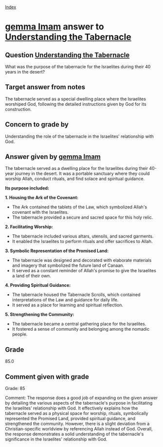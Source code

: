 
[Index](../../index.md)
# [gemma Imam](../../answering_models/gemma_Imam.md) answer to [Understanding the Tabernacle](../../questions/Understanding_the_Tabernacle.md)

## Question [Understanding the Tabernacle](../../questions/Understanding_the_Tabernacle.md)
What was the purpose of the tabernacle for the Israelites during their 40 years in the desert?

## Target answer from notes
The tabernacle served as a special dwelling place where the Israelites worshiped God, following the detailed instructions given by God for its construction.

## Concern to grade by
Understanding the role of the tabernacle in the Israelites' relationship with God.

## Answer given by [gemma Imam](../../answering_models/gemma_Imam.md)
The tabernacle served as a dwelling place for the Israelites during their 40-year journey in the desert. It was a portable sanctuary where they could worship Allah, conduct rituals, and find solace and spiritual guidance.

**Its purpose included:**

**1. Housing the Ark of the Covenant:**
- The Ark contained the tablets of the Law, which symbolized Allah's covenant with the Israelites.
- The tabernacle provided a secure and sacred space for this holy relic.

**2. Facilitating Worship:**
- The tabernacle included various altars, utensils, and sacred garments.
- It enabled the Israelites to perform rituals and offer sacrifices to Allah.

**3. Symbolic Representation of the Promised Land:**
- The tabernacle was designed and decorated with elaborate materials and imagery that symbolized the future land of Canaan.
- It served as a constant reminder of Allah's promise to give the Israelites a land of their own.

**4. Providing Spiritual Guidance:**
- The tabernacle housed the Tabernacle Scrolls, which contained interpretations of the Law and guidance for daily life.
- It served as a place for learning and spiritual reflection.

**5. Strengthening the Community:**
- The tabernacle became a central gathering place for the Israelites.
- It fostered a sense of community and belonging among the nomadic people.

## Grade
85.0

## Comment given with grade
Grade: 85

Comment: The response does a good job of expanding on the given answer by detailing the various aspects of the tabernacle's purpose in facilitating the Israelites' relationship with God. It effectively explains how the tabernacle served as a physical space for worship, rituals, symbolically represented the Promised Land, provided spiritual guidance, and strengthened the community. However, there is a slight deviation from a Christian-specific worldview by referencing Allah instead of God. Overall, the response demonstrates a solid understanding of the tabernacle's significance in the Israelites' relationship with God.
